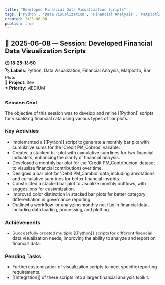 ```yaml
---
title: "Developed Financial Data Visualization Scripts"
tags: ['Python', 'Data Visualization', 'Financial Analysis', 'Matplotlib', 'Bar Plots']
created: 2025-06-08
publish: true
---
```


## 📅 2025-06-08 — Session: Developed Financial Data Visualization Scripts

**🕒 18:25–18:50**  
**🏷️ Labels**: Python, Data Visualization, Financial Analysis, Matplotlib, Bar Plots  
**📂 Project**: Dev  
**⭐ Priority**: MEDIUM  


### Session Goal
The objective of this session was to develop and refine [[Python]] scripts for visualizing financial data using various types of bar plots.

### Key Activities
- Implemented a [[Python]] script to generate a monthly bar plot with cumulative sums for the 'Credit PM_Cobros' variable.
- Created a stacked bar plot with cumulative sum lines for two financial indicators, enhancing the clarity of financial analysis.
- Developed a monthly bar plot for the 'Credit PM_Contribucion' dataset to visualize financial contributions over time.
- Designed a bar plot for 'Debit PM_Cambio' data, including annotations and cumulative sum lines for better financial insights.
- Constructed a stacked bar plot to visualize monthly outflows, with suggestions for customization.
- Improved color distinction in stacked bar plots for better category differentiation in governance reporting.
- Outlined a workflow for analyzing monthly net flux in financial data, including data loading, processing, and plotting.

### Achievements
- Successfully created multiple [[Python]] scripts for different financial data visualization needs, improving the ability to analyze and report on financial data.

### Pending Tasks
- Further customization of visualization scripts to meet specific reporting requirements.
- [[Integration]] of these scripts into a larger financial analysis toolkit.
